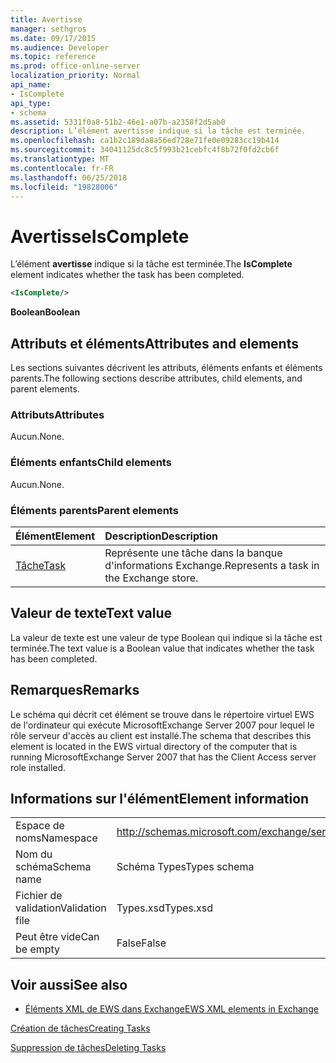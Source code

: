 ```yaml
---
title: Avertisse
manager: sethgros
ms.date: 09/17/2015
ms.audience: Developer
ms.topic: reference
ms.prod: office-online-server
localization_priority: Normal
api_name:
- IsComplete
api_type:
- schema
ms.assetid: 5331f0a8-51b2-46e1-a07b-a2358f2d5ab0
description: L’élément avertisse indique si la tâche est terminée.
ms.openlocfilehash: ca1b2c189da8a56ed728e71fe0e09283cc19b414
ms.sourcegitcommit: 34041125dc8c5f993b21cebfc4f8b72f0fd2cb6f
ms.translationtype: MT
ms.contentlocale: fr-FR
ms.lasthandoff: 06/25/2018
ms.locfileid: "19828006"
---
```

# <a name="iscomplete"></a><span data-ttu-id="9169a-103">Avertisse</span><span class="sxs-lookup"><span data-stu-id="9169a-103">IsComplete</span></span>

<span data-ttu-id="9169a-104">L’élément **avertisse** indique si la tâche est terminée.</span><span class="sxs-lookup"><span data-stu-id="9169a-104">The **IsComplete** element indicates whether the task has been completed.</span></span> 
  
```xml
<IsComplete/>
```

 <span data-ttu-id="9169a-105">**Boolean**</span><span class="sxs-lookup"><span data-stu-id="9169a-105">**Boolean**</span></span>
## <a name="attributes-and-elements"></a><span data-ttu-id="9169a-106">Attributs et éléments</span><span class="sxs-lookup"><span data-stu-id="9169a-106">Attributes and elements</span></span>

<span data-ttu-id="9169a-107">Les sections suivantes décrivent les attributs, éléments enfants et éléments parents.</span><span class="sxs-lookup"><span data-stu-id="9169a-107">The following sections describe attributes, child elements, and parent elements.</span></span>
  
### <a name="attributes"></a><span data-ttu-id="9169a-108">Attributs</span><span class="sxs-lookup"><span data-stu-id="9169a-108">Attributes</span></span>

<span data-ttu-id="9169a-109">Aucun.</span><span class="sxs-lookup"><span data-stu-id="9169a-109">None.</span></span>
  
### <a name="child-elements"></a><span data-ttu-id="9169a-110">Éléments enfants</span><span class="sxs-lookup"><span data-stu-id="9169a-110">Child elements</span></span>

<span data-ttu-id="9169a-111">Aucun.</span><span class="sxs-lookup"><span data-stu-id="9169a-111">None.</span></span>
  
### <a name="parent-elements"></a><span data-ttu-id="9169a-112">Éléments parents</span><span class="sxs-lookup"><span data-stu-id="9169a-112">Parent elements</span></span>

|<span data-ttu-id="9169a-113">**Élément**</span><span class="sxs-lookup"><span data-stu-id="9169a-113">**Element**</span></span>|<span data-ttu-id="9169a-114">**Description**</span><span class="sxs-lookup"><span data-stu-id="9169a-114">**Description**</span></span>|
|:-----|:-----|
|[<span data-ttu-id="9169a-115">Tâche</span><span class="sxs-lookup"><span data-stu-id="9169a-115">Task</span></span>](task.md) <br/> |<span data-ttu-id="9169a-116">Représente une tâche dans la banque d'informations Exchange.</span><span class="sxs-lookup"><span data-stu-id="9169a-116">Represents a task in the Exchange store.</span></span>  <br/> |
   
## <a name="text-value"></a><span data-ttu-id="9169a-117">Valeur de texte</span><span class="sxs-lookup"><span data-stu-id="9169a-117">Text value</span></span>

<span data-ttu-id="9169a-118">La valeur de texte est une valeur de type Boolean qui indique si la tâche est terminée.</span><span class="sxs-lookup"><span data-stu-id="9169a-118">The text value is a Boolean value that indicates whether the task has been completed.</span></span>
  
## <a name="remarks"></a><span data-ttu-id="9169a-119">Remarques</span><span class="sxs-lookup"><span data-stu-id="9169a-119">Remarks</span></span>

<span data-ttu-id="9169a-120">Le schéma qui décrit cet élément se trouve dans le répertoire virtuel EWS de l'ordinateur qui exécute MicrosoftExchange Server 2007 pour lequel le rôle serveur d'accès au client est installé.</span><span class="sxs-lookup"><span data-stu-id="9169a-120">The schema that describes this element is located in the EWS virtual directory of the computer that is running MicrosoftExchange Server 2007 that has the Client Access server role installed.</span></span>
  
## <a name="element-information"></a><span data-ttu-id="9169a-121">Informations sur l'élément</span><span class="sxs-lookup"><span data-stu-id="9169a-121">Element information</span></span>

|||
|:-----|:-----|
|<span data-ttu-id="9169a-122">Espace de noms</span><span class="sxs-lookup"><span data-stu-id="9169a-122">Namespace</span></span>  <br/> |http://schemas.microsoft.com/exchange/services/2006/types  <br/> |
|<span data-ttu-id="9169a-123">Nom du schéma</span><span class="sxs-lookup"><span data-stu-id="9169a-123">Schema name</span></span>  <br/> |<span data-ttu-id="9169a-124">Schéma Types</span><span class="sxs-lookup"><span data-stu-id="9169a-124">Types schema</span></span>  <br/> |
|<span data-ttu-id="9169a-125">Fichier de validation</span><span class="sxs-lookup"><span data-stu-id="9169a-125">Validation file</span></span>  <br/> |<span data-ttu-id="9169a-126">Types.xsd</span><span class="sxs-lookup"><span data-stu-id="9169a-126">Types.xsd</span></span>  <br/> |
|<span data-ttu-id="9169a-127">Peut être vide</span><span class="sxs-lookup"><span data-stu-id="9169a-127">Can be empty</span></span>  <br/> |<span data-ttu-id="9169a-128">False</span><span class="sxs-lookup"><span data-stu-id="9169a-128">False</span></span>  <br/> |
   
## <a name="see-also"></a><span data-ttu-id="9169a-129">Voir aussi</span><span class="sxs-lookup"><span data-stu-id="9169a-129">See also</span></span>



- [<span data-ttu-id="9169a-130">Éléments XML de EWS dans Exchange</span><span class="sxs-lookup"><span data-stu-id="9169a-130">EWS XML elements in Exchange</span></span>](ews-xml-elements-in-exchange.md)


[<span data-ttu-id="9169a-131">Création de tâches</span><span class="sxs-lookup"><span data-stu-id="9169a-131">Creating Tasks</span></span>](http://msdn.microsoft.com/library/0ef97334-e8a0-4f67-a23a-dd9e2bbad49f%28Office.15%29.aspx)
  
[<span data-ttu-id="9169a-132">Suppression de tâches</span><span class="sxs-lookup"><span data-stu-id="9169a-132">Deleting Tasks</span></span>](http://msdn.microsoft.com/library/a3d7e25f-8a35-4901-b1d9-d31f418ab340%28Office.15%29.aspx)

